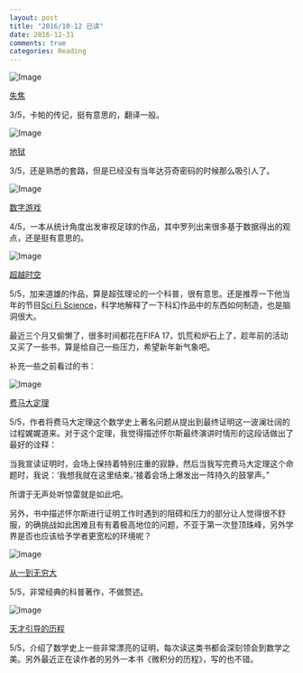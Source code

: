 ```yaml
---
layout: post
title: "2016/10-12 已读"
date: 2016-12-31
comments: true
categories: Reading
---
```


![Image](https://img1.doubanio.com/lpic/s23759937.jpg)

[失焦](https://book.douban.com/subject/10557523/)

3/5，卡帕的传记，挺有意思的，翻译一般。

![Image](https://img3.doubanio.com/lpic/s27173855.jpg)

[地狱](https://book.douban.com/subject/25756947/)

3/5，还是熟悉的套路，但是已经没有当年达芬奇密码的时候那么吸引人了。

![Image](https://img1.doubanio.com/lpic/s29007208.jpg)

[数字游戏](https://book.douban.com/subject/26806658/)

4/5，一本从统计角度出发审视足球的作品，其中罗列出来很多基于数据得出的观点，还是挺有意思的。

![Image](https://img3.doubanio.com/lpic/s3980835.jpg)

[超越时空](https://book.douban.com/subject/3930318/)

5/5，加来道雄的作品，算是超弦理论的一个科普，很有意思。还是推荐一下他当年的节目[Sci Fi Science](https://movie.douban.com/subject/4745581/)，科学地解释了一下科幻作品中的东西如何制造，也是脑洞很大。

最近三个月又偷懒了，很多时间都花在FIFA 17，饥荒和炉石上了，趁年前的活动又买了一些书，算是给自己一些压力，希望新年新气象吧。

补充一些之前看过的书：

![Image](https://img1.doubanio.com/lpic/s24562968.jpg)

[费马大定理](https://book.douban.com/subject/20494401/)

5/5，作者将费马大定理这个数学史上著名问题从提出到最终证明这一波澜壮阔的过程娓娓道来。对于这个定理，我觉得描述怀尔斯最终演讲时情形的这段话做出了最好的诠释：

当我宣读证明时，会场上保持着特别庄重的寂静，然后当我写完费马大定理这个命题时，我说：‘我想我就在这里结束。’接着会场上爆发出一阵持久的鼓掌声。”

所谓于无声处听惊雷就是如此吧。

另外，书中描述怀尔斯进行证明工作时遇到的阻碍和压力的部分让人觉得很不舒服，的确挑战如此困难且有有着极高地位的问题，不亚于第一次登顶珠峰，另外学界是否也应该给予学者更宽松的环境呢？

![Image](https://img3.doubanio.com/lpic/s2516920.jpg)

[从一到无穷大](https://book.douban.com/subject/1102715/)

5/5，非常经典的科普著作，不做赘述。

![Image](https://img3.doubanio.com/lpic/s24516716.jpg)

[天才引导的历程](https://book.douban.com/subject/20453160/)

5/5，介绍了数学史上一些非常漂亮的证明，每次读这类书都会深刻领会到数学之美。另外最近正在读作者的另外一本书《微积分的历程》，写的也不错。
